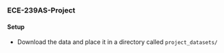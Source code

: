 ### ECE-239AS-Project

#### Setup
- Download the data and place it in a directory called `project_datasets/`
